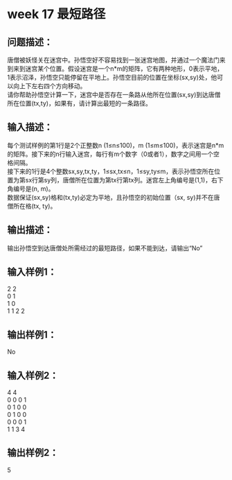 # week 17 最短路径

## 问题描述：
唐僧被妖怪关在迷宫中。孙悟空好不容易找到一张迷宫地图，并通过一个魔法门来到来到迷宫某个位置。假设迷宫是一个n*m的矩阵，它有两种地形，0表示平地，1表示沼泽，孙悟空只能停留在平地上。孙悟空目前的位置在坐标(sx,sy)处，他可以向上下左右四个方向移动。</br>
请你帮助孙悟空计算一下，迷宫中是否存在一条路从他所在位置(sx,sy)到达唐僧所在位置(tx,ty)，如果有，请计算出最短的一条路径。
## 输入描述：
每个测试样例的第1行是2个正整数n (1≤n≤100)，m (1≤m≤100)，表示迷宫是n*m的矩阵。接下来的n行输入迷宫，每行有m个数字（0或者1），数字之间用一个空格间隔。</br>
接下来的1行是4个整数sx,sy,tx,ty，1≤sx,tx≤n，1≤sy,ty≤m，表示孙悟空所在位置为第sx行第sy列，唐僧所在位置为第tx行第tx列。迷宫左上角编号是(1,1)，右下角编号是(n, m)。</br>
数据保证(sx,sy)格和(tx,ty)必定为平地，且孙悟空的初始位置（sx, sy)并不在唐僧所在格(tx, ty)。
## 输出描述：
输出孙悟空到达唐僧处所需经过的最短路径，如果不能到达，请输出“No”
## 输入样例1：
2 2</br>
0 1</br>
1 0</br>
1 1 2 2</br>
## 输出样例1：
No
## 输入样例2：
4 4 </br>
0 0 0 1</br>
0 1 0 0</br>
0 1 0 0 </br>
0 0 0 1</br>
1 1 3 4</br>
## 输出样例2：
5